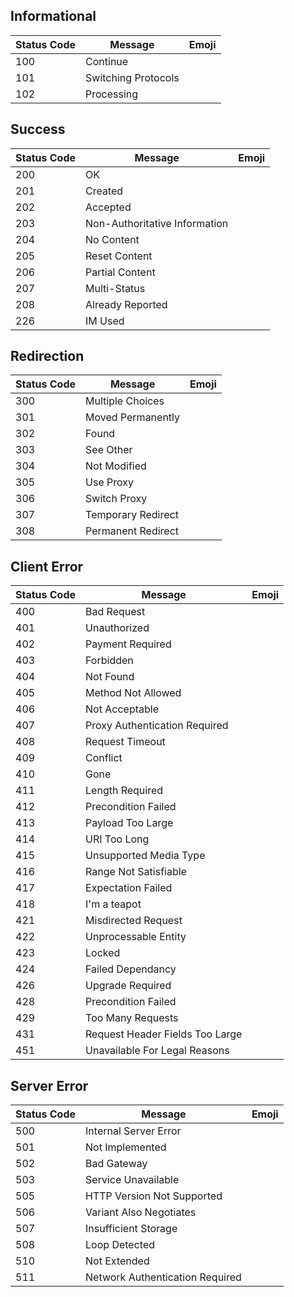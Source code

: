 ## Informational

| Status Code   | Message                         | Emoji |
| ------------- | -------------                   | ----- |
| 100           | Continue                        |       |
| 101           | Switching Protocols             |       |
| 102           | Processing                      |       |

## Success

| Status Code   | Message                         | Emoji |
| ------------- | -------------                   | ----- |
| 200           | OK                              |       |
| 201           | Created                         |       |
| 202           | Accepted                        |       |
| 203           | Non-Authoritative Information   |       |
| 204           | No Content                      |       |
| 205           | Reset Content                   |       |
| 206           | Partial Content                 |       |
| 207           | Multi-Status                    |       |
| 208           | Already Reported                |       |
| 226           | IM Used                         |       |

## Redirection

| Status Code   | Message                         | Emoji |
| ------------- | -------------                   | ----- |
| 300           | Multiple Choices                |       |
| 301           | Moved Permanently               |       |
| 302           | Found                           |       |
| 303           | See Other                       |       |
| 304           | Not Modified                    |       |
| 305           | Use Proxy                       |       |
| 306           | Switch Proxy                    |       |
| 307           | Temporary Redirect              |       |
| 308           | Permanent Redirect              |       |


## Client Error

| Status Code   | Message                         | Emoji |
| ------------- | -------------                   | ----- |
| 400           | Bad Request                     |       |
| 401           | Unauthorized                    |       |
| 402           | Payment Required                |       |
| 403           | Forbidden                       |       |
| 404           | Not Found                       |       |
| 405           | Method Not Allowed              |       |
| 406           | Not Acceptable                  |       |
| 407           | Proxy Authentication Required   |       |
| 408           | Request Timeout                 |       |
| 409           | Conflict                        |       |
| 410           | Gone                            |       |
| 411           | Length Required                 |       |
| 412           | Precondition Failed             |       |
| 413           | Payload Too Large               |       |
| 414           | URI Too Long                    |       |
| 415           | Unsupported Media Type          |       |
| 416           | Range Not Satisfiable           |       |
| 417           | Expectation Failed              |       |
| 418           | I'm a teapot                    |       |
| 421           | Misdirected Request             |       |
| 422           | Unprocessable Entity            |       |
| 423           | Locked                          |       |
| 424           | Failed Dependancy               |       |
| 426           | Upgrade Required                |       |
| 428           | Precondition Failed             |       |
| 429           | Too Many Requests               |       |
| 431           | Request Header Fields Too Large |       |
| 451           | Unavailable For Legal Reasons   |       |
## Server Error

| Status Code   | Message                         | Emoji |
| ------------- | -------------                   | ----- |
| 500           | Internal Server Error           |       |
| 501           | Not Implemented                 |       |
| 502           | Bad Gateway                     |       |
| 503           | Service Unavailable             |       |
| 505           | HTTP Version Not Supported      |       |
| 506           | Variant Also Negotiates         |       |
| 507           | Insufficient Storage            |       |
| 508           | Loop Detected                   |       |
| 510           | Not Extended                    |       |
| 511           | Network Authentication Required |       |
